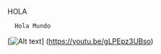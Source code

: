 HOLA
```py
  Hola Mundo
```

[![Alt text](https://www.iconspng.com/images/linkin-park-symbol.jpg)]
(https://youtu.be/gLPEpz3UBso)
